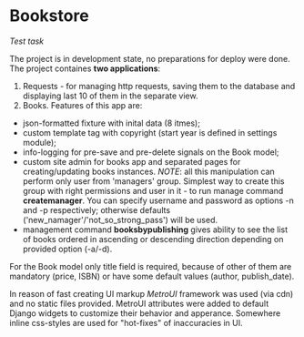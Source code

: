 # Bookstore
*Test task*

The project is in development state, no preparations for deploy were done. 
The project containes **two applications**:
1. Requests - for managing http requests, saving them to the database and displaying last 10 of them in the separate view.
2. Books. Features of this app are:
  * json-formatted fixture with inital data (8 itmes);
  * custom template tag with copyright (start year is defined in settings module);
  * info-logging for pre-save and pre-delete signals on the Book model;
  * custom site admin for books app and separated pages for creating/updating books instances. *NOTE*: all this manipulation can perform only user from 'managers' group. Simplest way to create this group with right permissions and user in it - to run manage command **createmanager**. You can specify username and password as options -n and -p respectively; otherwise defaults ('new_namager'/'not_so_strong_pass') will be used.
  * management command **booksbypublishing** gives ability to see the list of books ordered in ascending or descending direction depending on provided option (-a/-d).

For the Book model only title field is required, because of other of them  are mandatory (price, ISBN) or have some default values (author, publish_date).

In reason of fast creating UI markup *MetroUI* framework was used (via cdn) and no static files provided. MetroUI attributes were added to default Django widgets to customize their behavior and apperance. Somewhere inline css-styles are used for "hot-fixes" of inaccuracies in UI.   